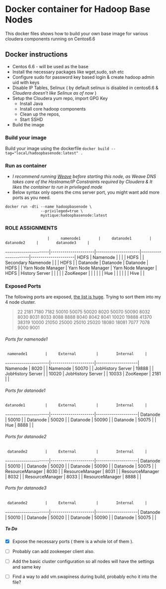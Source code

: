 # Docker container for Hadoop Base Nodes

This docker files shows how to build your own base image for various cloudera components running on Centos6.6

## Docker instructions
* Centos 6.6 - will be used as the base
* Install the necessary packages like wget,sudo, ssh etc
* Configure sudo for password key based login & create hadoop admin uid with keys
* Disable IP Tables, Selinux ( by default selinux is disabled in centos6.6 & *Cloudera doesn't like Selinux as of now* )
* Setup the Cloudera yum repo, import GPG Key
	* Install Java
	* Install core hadoop components
	* Clean up the repos,
	* Start SSHD
* Build the image


### Build your image

Build your image using the dockerfile `docker build --tag="local/hadoopbasenode:latest" .`

### Run as container
* _I recommend running [Weave](https://github.com/weaveworks/weave) before starting this node, as Weave DNS takes care of the Hostname/IP Constraints required by Cloudera & It likes the container to run in privileged mode_
* Below syntax only opens the cms server port, you might want add more ports as you need.

```
docker run -dti --name hadoopbasenode \
				--privileged=true \
				mystique:hadoopbasenode:latest

```
### ROLE ASSIGNMENTS
                       |     namenode1        |     datanode1	     |        datanode2     |        datanode3     |
 ----------------------|----------------------|----------------------|----------------------|----------------------|
         HDFS          |     Namenode         |                      |                      |					   |
         HDFS          |                      |  Secondary Namenode  |                      |                      |
         HDFS          |                      |     Datanode         |      Datanode        |       Datanode       |					  
         HDFS          |                      |  Yarn Node Manager   |  Yarn Node Manager   |  Yarn Node Manager   |
         HDFS          |     History Server   |                      |                      |                      |
                       |     ZooKeeper        |                      |                      |                      |
                       |                      |        Hue           |                      |                      |
                       |                      |                      |        Hive          |                      |

### Exposed Ports
The following ports are exposed, [the list is huge](http://www.cloudera.com/content/cloudera/en/documentation/core/latest/topics/cdh_ig_ports_cdh5.html). Trying to sort them into my 4 node cluster.
> 22 2181 7180 7182 50010 50075 50020 8020 50070 50090 8032 8030 8031 8033 8088 8888 8040 8042 8041 10020 19888 41370 38319 10000 21050 25000 25010 25020 18080 18081 7077 7078 9000 9001

###### Ports for namenode1
     namenode1        |     External	     |        Internal     |
----------------------|----------------------|---------------------|
Namenode              |      8020            |                     |
Namenode              |      50070           |                     |
JobHistory Server     |      19888           |                     |
JobHistory Server     |                      |          10020      |
JobHistory Server     |                      |          10033      |
ZooKeeper             |      2181            |                     |

###### Ports for datanode1
    datanode1         |     External         |        Internal     |
----------------------|----------------------|---------------------|
Datanode              |      50010           |                     |
Datanode              |      50020           |                     |
Datanode              |      50090           |                     |
Datanode              |      50075           |                     |
Hue                   |      8888            |                     |

###### Ports for datanode2
     datanode2        |     External	     |        Internal     |
----------------------|----------------------|---------------------|
Datanode              |      50010           |                     |
Datanode              |      50020           |                     |
Datanode              |      50090           |                     |
Datanode              |      50075           |                     |
ResourceManager       |      8030            |                     |
ResourceManager       |      8031            |                     |
ResourceManager       |      8032            |                     |
ResourceManager       |      8033            |                     |
ResourceManager       |      8888            |                     |

###### Ports for datanode3
     datanode2        |     External	     |        Internal     |
----------------------|----------------------|---------------------|
Datanode              |      50010           |                     |
Datanode              |      50020           |                     |
Datanode              |      50090           |                     |
Datanode              |      50075           |                     |

##### To Do
- [x] Expose the necessary ports ( there is a whole lot of them ).
- [ ] Probably can add zookeeper client also.
- [ ] Add the basic cluster configuration so all nodes will have the settings and same key
- [ ] Find a way to add vm.swapiness during build, probably echo it into the file?


